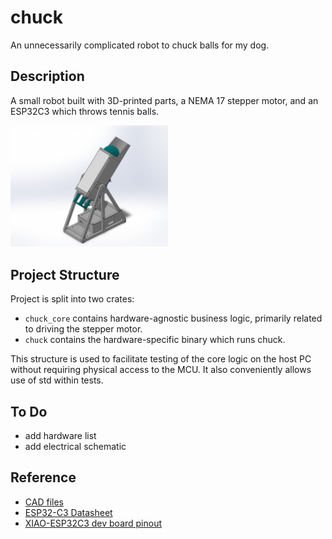 # chuck

An unnecessarily complicated robot to chuck balls for my dog.

## Description
A small robot built with 3D-printed parts, a NEMA 17 stepper motor, and an ESP32C3 which throws tennis balls.

<img src="https://github.com/scottdalgliesh/chuck_models/blob/main/images/chuck%20assembly.PNG?raw=true" alt="CAD model" width=50% />

## Project Structure
Project is split into two crates:
* `chuck_core` contains hardware-agnostic business logic, primarily related to driving the stepper motor.  
* `chuck` contains the hardware-specific binary which runs chuck.   

This structure is used to facilitate testing of the core logic on the host PC without requiring physical access to the MCU. It also conveniently allows use of std within tests.  

## To Do
* add hardware list
* add electrical schematic

## Reference 
 - [CAD files](https://github.com/scottdalgliesh/chuck_models)
 - [ESP32-C3 Datasheet](https://www.espressif.com/sites/default/files/documentation/esp32-c3_datasheet_en.pdf)
 - [XIAO-ESP32C3 dev board pinout](https://wiki.seeedstudio.com/XIAO_ESP32C3_Getting_Started/#pinout-diagram)
